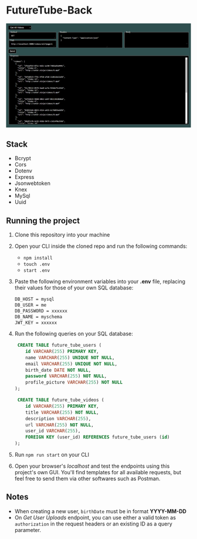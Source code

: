 # FutureTube-Back

![](screenshot.png)

## Stack

* Bcrypt
* Cors
* Dotenv
* Express
* Jsonwebtoken
* Knex
* MySql
* Uuid

## Running the project

1. Clone this repository into your machine
1. Open your CLI inside the cloned repo and run the following commands:

   * `npm install`
   * `touch .env`
   * `start .env`
  
1. Paste the following environment variables into your **.env** file, replacing their values for those of your own SQL database:
    ```
    DB_HOST = mysql
    DB_USER = me
    DB_PASSWORD = xxxxxx
    DB_NAME = myschema
    JWT_KEY = xxxxxx
    ```
1. Run the following queries on your SQL database:
    ```SQL
     CREATE TABLE future_tube_users (
        id VARCHAR(255) PRIMARY KEY,
        name VARCHAR(255) UNIQUE NOT NULL,
        email VARCHAR(255) UNIQUE NOT NULL,
        birth_date DATE NOT NULL,
        password VARCHAR(255) NOT NULL,
        profile_picture VARCHAR(255) NOT NULL
    );
    ```
    ```SQL
     CREATE TABLE future_tube_videos (
        id VARCHAR(255) PRIMARY KEY,
        title VARCHAR(255) NOT NULL,
        description VARCHAR(255),
        url VARCHAR(255) NOT NULL,
        user_id VARCHAR(255),
        FOREIGN KEY (user_id) REFERENCES future_tube_users (id)
    );
    ```
    
1. Run `npm run start` on your CLI

1. Open your browser's *localhost* and test the endpoints using this project's own GUI. You'll find templates for all available requests, but feel free to send them via other softwares such as Postman.

## Notes

* When creating a new user, `birthDate` must be in format **YYYY-MM-DD**
* On *Get User Uploads* endpoint, you can use either a valid token as `authorization` in the request headers or an existing ID as a query parameter.
